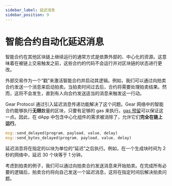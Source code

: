 ```yaml
---
sidebar_label: 延迟消息
sidebar_position: 9
---
```


# 智能合约自动化延迟消息

智能合约在其他区块链上继续运行的通常方式是依靠外部的、中心化的资源。这意味着在被链上交易触发之前，这些合约的代码不会运行并对区块链的状态进行更改。

外部交易作为一个“戳”来激活智能合约并启动其逻辑。例如，我们可以通过向拍卖合约发送一个消息来启动拍卖。当拍卖时间过去后，合约将需要处理拍卖结果。然而，这将不会发生，直到有人向合约发送适当的消息来触发这一行动。

Gear Protocol 通过引入延迟消息传递功能解决了这个问题。Gear 网络中的智能合约能够执行**无限**数量的区块，只要有足够的 gas 来执行。[gas 预留](/developing-contracts/gas-reservation.md)可以保证这一点。因此，在 dApp 中包含中心化组件的需求被消除了，允许它们**完全在链上运行**。

```rust
msg::send_delayed(program, payload, value, delay)
msg::send_bytes_delayed(program, payload, value, delay)
```

延迟消息将在指定的以块为单位的“延迟”之后执行。例如，在一个生成块时间为 2 秒的网络中，延迟 30 个块等于 1 分钟。

考虑到拍卖的例子，我们可以通过向拍卖合约发送消息来开始拍卖。在完成所有必要的逻辑后，拍卖合约将向自己发送一个延迟消息，这将在指定时间后解决拍卖问题。
